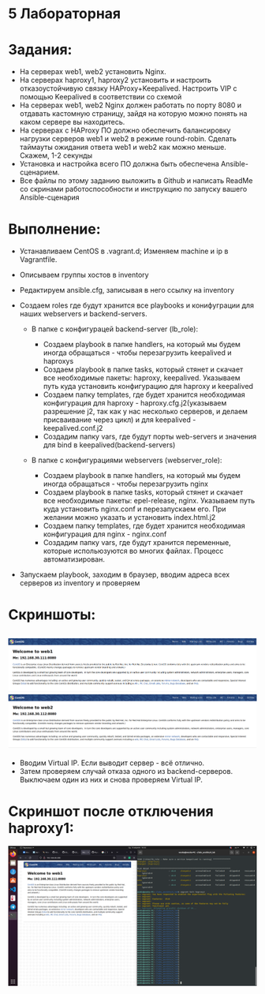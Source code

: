 # 5 Лабораторная

# Задания:
-  На серверах web1, web2 установить Nginx.
- На серверах haproxy1, haproxy2 установить и настроить отказоустойчивую связку HAProxy+Keepalived. Настроить VIP с помощью Keepalived в соответствии со схемой
- На серверах web1, web2 Nginx должен работать по порту 8080 и отдавать кастомную страницу, зайдя на которую можно понять на каком сервере вы находитесь.
- На серверах с HAProxy ПО должно обеспечить балансировку нагрузки серверов web1 и web2 в режиме round-robin. Сделать таймауты ожидания ответа web1 и web2 как можно меньше. Скажем, 1-2 секунды
- Установка и настройка всего ПО должна быть обеспечена Ansible-сценарием.
- Все файлы по этому заданию выложить в Github и написать ReadMe со скринами работоспособности и инструкцию по запуску вашего Ansible-сценария

# Выполнение:
- Устанавливаем CentOS в .vagrant.d; Изменяем machine и ip в Vagrantfile.
- Описываем группы хостов в inventory
- Редактируем ansible.cfg, записывая в него ссылку на inventory
- Создаем roles где будут хранится все playbooks и конифуграции для наших webservers и backend-servers.

    - В папке с конфигурацей backend-server (lb_role): 

        - Создаем playbook в папке handlers, на который мы будем иногда обращаться - чтобы перезагрузить keepalived и haproxys
        - Создаем playbook в папке tasks, который стянет и скачает все необходимые пакеты: haproxy, keepalived. Указываем путь куда установить конфигурацию для haproxy и keepalived
        - Создаем папку templates, где будет хранится необходимая конфигурация для haproxy - haproxy.cfg.j2(указываем разрешение j2, так как у нас несколько серверов, и делаем присваивание через цикл) и для keepalived - keepalived.conf.j2
        - Создадим папку vars, где будут порты web-servers и значения для bind в keepalived(backend-servers)

    - В папке с конфигурациями webservers (webserver_role): 

        - Создаем playbook в папке handlers, на который мы будем иногда обращаться - чтобы перезагрузить nginx
        - Создаем playbook в папке tasks, который стянет и скачает все необходимые пакеты: epel-release, nginx. Указываем путь куда установить nginx.conf и перезапускаем его. При желании можно указать и установить index.html.j2
        - Создаем папку templates, где будет хранится необходимая конфигурация для nginx - nginx.conf
        - Создадим папку vars, где будут хранится переменные, которые испольюзуются во многих файлах. Процесс автоматизирован.
- Запускаем playbook, заходим в браузер, вводим адреса всех серверов из inventory и проверяем
 
# Скриншоты:

![Alt text](https://github.com/Wooka1/Labs_ansible/blob/master/4_lab/screenshots/%D0%A1%D0%BD%D0%B8%D0%BC%D0%BE%D0%BA%20%D1%8D%D0%BA%D1%80%D0%B0%D0%BD%D0%B0%20%D0%BE%D1%82%202022-04-13%2016-39-42.png "web1")
![Alt text](https://github.com/Wooka1/Labs_ansible/blob/master/4_lab/screenshots/%D0%A1%D0%BD%D0%B8%D0%BC%D0%BE%D0%BA%20%D1%8D%D0%BA%D1%80%D0%B0%D0%BD%D0%B0%20%D0%BE%D1%82%202022-04-13%2016-41-48.png "web1")
------------------------------------

- Вводим Virtual IP. Если выводит сервер - всё отлично.
- Затем проверяем случай отказа одного из backend-серверов. Выключаем один из них и снова проверяем Virtual IP.
# Скриншот после отключения haproxy1:

![Alt text](https://github.com/Wooka1/Labs_ansible/blob/master/4_lab/screenshots/%D0%A1%D0%BD%D0%B8%D0%BC%D0%BE%D0%BA%20%D1%8D%D0%BA%D1%80%D0%B0%D0%BD%D0%B0%20%D0%BE%D1%82%202022-04-13%2016-52-28.png "web1")